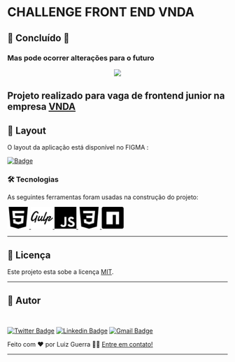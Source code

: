 
#  CHALLENGE FRONT END VNDA

## 🚧  Concluído  🚧
### Mas pode ocorrer alterações para o futuro


<p align="center">

  <img src="./assets/site_vnda.gif" width="600px">
</p>

## Projeto realizado para vaga de frontend junior na empresa <a href="https://www.vnda.com.br/"> VNDA </a>

## 🎨 Layout

O layout da aplicação está disponível no FIGMA :

<a href="https://www.figma.com/file/aq66jgeCS4ojlYpcVDXCAN/Untitled?node-id=0%3A1"> 

![Badge](https://img.shields.io/badge/Layout_figma--%237159c1?style=for-the-badge&logo=ghost)
</a>





### 🛠 Tecnologias


As seguintes ferramentas foram usadas na construção do projeto:

[ <img src="./assets/html5.svg" alt="HTML5" width="50px"> ](https://www.w3schools.com/html/)
[ <img src="./assets/gulp.svg" alt="HTML5" width="50px"> ](https://sass-lang.com/documentation/syntax)
[ <img src="./assets/javascript.svg" alt="HTML5" width="50px"> ](https://developer.mozilla.org/pt-BR/docs/Web/JavaScript/Guide)
[ <img src="./assets/css3.svg" alt="HTML5" width="50px"> ](https://developer.mozilla.org/pt-BR/docs/Web/CSS)
[ <img src="./assets/npm.svg" alt="HTML5" width="50px"> ](https://www.npmjs.com/package/gulp)

<hr>

## 📝 Licença

Este projeto esta sobe a licença [MIT](./LICENSE).

<hr>

## 🦸 Autor



 <img style="border-radius: 50%;" src="https://avatars.githubusercontent.com/u/68678813?v=4" width="200px;" alt=""/>

[![Twitter Badge](https://img.shields.io/badge/-@LuizGuerrra-1ca0f1?style=flat-square&labelColor=1ca0f1&logo=twitter&logoColor=white&link=https://twitter.com/LuizGuerrra)](https://twitter.com/LuizGuerrra) [![Linkedin Badge](https://img.shields.io/badge/-Luiz_Guerra-blue?style=flat-square&logo=Linkedin&logoColor=white&link=https://www.linkedin.com/in/luiz-guerra//)](https://www.linkedin.com/in/luiz-guerra/) 
[![Gmail Badge](https://img.shields.io/badge/-luizhc.guerra@gmail.com-c14438?style=flat-square&logo=Gmail&logoColor=white&link=mailto:luizhc.guerra@gmail.com)](mailto:luizhc.guerra@gmail.com)

Feito com ❤️ por Luiz Guerra 👋🏽 [Entre em contato!](https://www.linkedin.com/in/luiz-guerra/)



---

